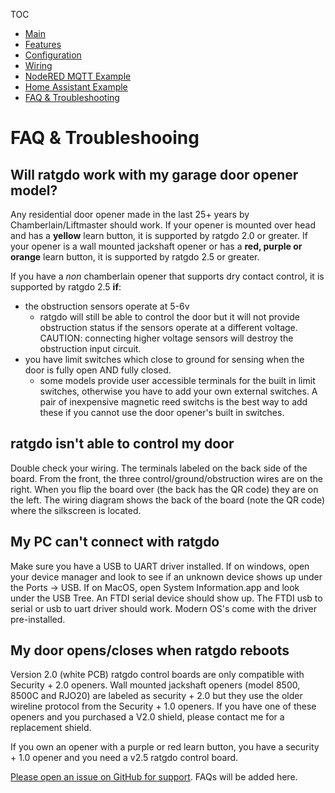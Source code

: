 TOC
* [Main](index.md)
* [Features](01_features.md)
* [Configuration](02_configuration.md)
* [Wiring](03_wiring.md)
* [NodeRED MQTT Example](04_nodered_example.md)
* [Home Assistant Example](05_homeassistant_example.md)
* [FAQ & Troubleshooting](09_faq.md)


# FAQ & Troubleshooing

## Will ratgdo work with my garage door opener model?
Any residential door opener made in the last 25+ years by Chamberlain/Liftmaster should work. If your opener is mounted over head and has a **yellow** learn button, it is supported by ratgdo 2.0 or greater. If your opener is a wall mounted jackshaft opener or has a **red, purple or orange** learn button, it is supported by ratgdo 2.5 or greater.

If you have a *non* chamberlain opener that supports dry contact control, it is supported by ratgdo 2.5 **if**:

* the obstruction sensors operate at 5-6v
	* ratgdo will still be able to control the door but it will not provide obstruction status if the sensors operate at a different voltage. CAUTION: connecting higher voltage sensors will destroy the obstruction input circuit.
* you have limit switches which close to ground for sensing when the door is fully open AND fully closed.
	* some models provide user accessible terminals for the built in limit switches, otherwise you have to add your own external switches. A pair of inexpensive magnetic reed switchs is the best way to add these if you cannot use the door opener's built in switches.

## ratgdo isn't able to control my door
Double check your wiring. The terminals labeled on the back side of the board. From the front, the three control/ground/obstruction wires are on the right. When you flip the board over (the back has the QR code) they are on the left. The wiring diagram shows the back of the board (note the QR code) where the silkscreen is located.

## My PC can't connect with ratgdo
Make sure you have a USB to UART driver installed. If on windows, open your device manager and look to see if an unknown device shows up under the Ports -> USB. If on MacOS, open System Information.app and look under the USB Tree. An FTDI serial device should show up. The FTDI usb to serial or usb to uart driver should work. Modern OS's come with the driver pre-installed.

## My door opens/closes when ratgdo reboots
Version 2.0 (white PCB) ratgdo control boards are only compatible with Security + 2.0 openers. Wall mounted jackshaft openers (model 8500, 8500C and RJO20) are labeled as security + 2.0 but they use the older wireline protocol from the Security + 1.0 openers. If you have one of these openers and you purchased a V2.0 shield, please contact me for a replacement shield. 

If you own an opener with a purple or red learn button, you have a security + 1.0 opener and you need a v2.5 ratgdo control board.

<!-- ## Converting V1.x board to V2.0
Upgrading a V1 board to V2 requires the addition of a 2n7000 Mosfet.

Solder connections:
- source = ground
- gate = red/ctrl
- drain = RPM2 -->

[Please open an issue on GitHub for support](https://github.com/PaulWieland/ratgdo/issues). FAQs will be added here.
